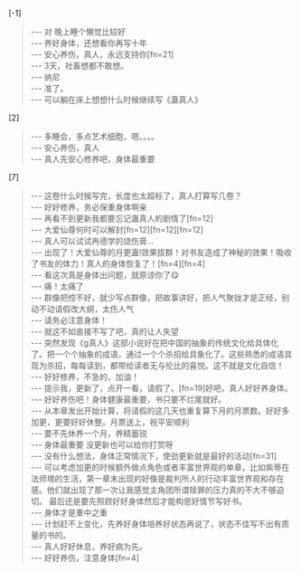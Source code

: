 
[-1] 
>--- 对   晚上睡个懒觉比较好<br>
>--- 养好身体，还想看你再写十年<br>
>--- 安心养伤，真人，永远支持你[fn=21]<br>
>--- 3天，社畜想都不敢想。<br>
>--- 纳尼<br>
>--- 准了。<br>
>--- 可以躺在床上想想什么时候继续写《蛊真人》<br>

[2] 
>--- 多睡会，多点艺术细胞，嗯。。。。<br>
>--- 安心养伤，真人<br>
>--- 真人先安心修养吧，身体最重要<br>

[7] 
>--- 这卷什么时候写完，长度也太超标了，真人打算写几卷？<br>
>--- 好好修养，务必保重身体啊亲<br>
>--- 再看不到更新我都要忘记蛊真人的剧情了[fn=12]<br>
>--- 大爱仙尊何时可以解封[fn=12][fn=12][fn=12]<br>
>--- 真人可以试试冉德学的烧伤膏...<br>
>--- 出现了！大爱仙尊的月更蛊!效果拔群！对书友造成了神秘的效果！吸收了书友的体力！真人的身体恢复了！[fn=4][fn=4]<br>
>--- 看这次真是身体出问题，就原谅你了😋<br>
>--- 痛！太痛了<br>
>--- 群像把控不好，就少写点群像，把故事讲好，把人气聚拢才是正经，别动不动请假改大纲，太伤人气<br>
>--- 请务必注意身体！<br>
>--- 就这不如直接不写了吧，真的让人失望<br>
>--- 突然发现《g真人》这部小说好在把中国的抽象的传统文化给具体化了。把一个个抽象的成语，通过一个个杀招给具象化了。这些熟悉的成语具现为杀招，每每读到，都带给读者无与伦比的喜悦。这不就是文化自信！<br>
>--- 好好修养，不急的，加油！<br>
>--- 提示我，更新了，点开一看，请假了。[fn=19]好吧，真人好好养身体。<br>
>--- 好好养伤吧！身体健康最重要，书只要不烂尾就好。<br>
>--- 从本章发出开始计算，将请假的这几天也重复算下月的月票数。好好多加更，更要好好休整。月票送上，祝平安顺利<br>
>--- 要不先休养一个月，养精蓄锐<br>
>--- 身体最重要 没更新也可以给你打赏呀<br>
>--- 没有什么想法，身体正常情况下，使劲更新就是最好的活动[fn=31]<br>
>--- 可以考虑加更的时候额外做点角色或者丰富世界观的单章，比如紫蒂在法师塔的生活，第一章末出现的好像是裁判所人的行动丰富世界观和存在感。他们就出现了那一次让我感觉主角团所谓赎罪的压力真的不大不够迫切。 最后还是要先照顾好好身体然后才能构思好情节写好书。<br>
>--- 身体才是重中之重<br>
>--- 计划赶不上变化，先养好身体培养好状态再说了，状态不佳写不出有质量的书的。<br>
>--- 真人好好休息，养好病为先。<br>
>--- 好好养伤，注意身体[fn=4]<br>
